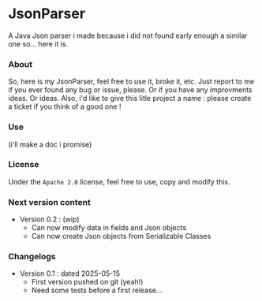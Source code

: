 # JsonParser
A Java Json parser i made because i did not found early enough a similar one so... here it is.

### About

So, here is my JsonParser, feel free to use it, broke it, etc.
Just report to me if you ever found any bug or issue, please. Or if you have any improvments ideas. Or ideas.
Also, i'd like to give this litle project a name : please create a ticket if you think of a good one !

### Use

(i'll make a doc i promise)

### License

Under the `Apache 2.0` license, feel free to use, copy and modify this.

### Next version content

* Version 0.2 : (wip)
	* Can now modify data in fields and Json objects
	* Can now create Json objects from Serializable Classes

### Changelogs

* Version 0.1 : dated 2025-05-15
	* First version pushed on git (yeah!)
	* Need some tests before a first release...
